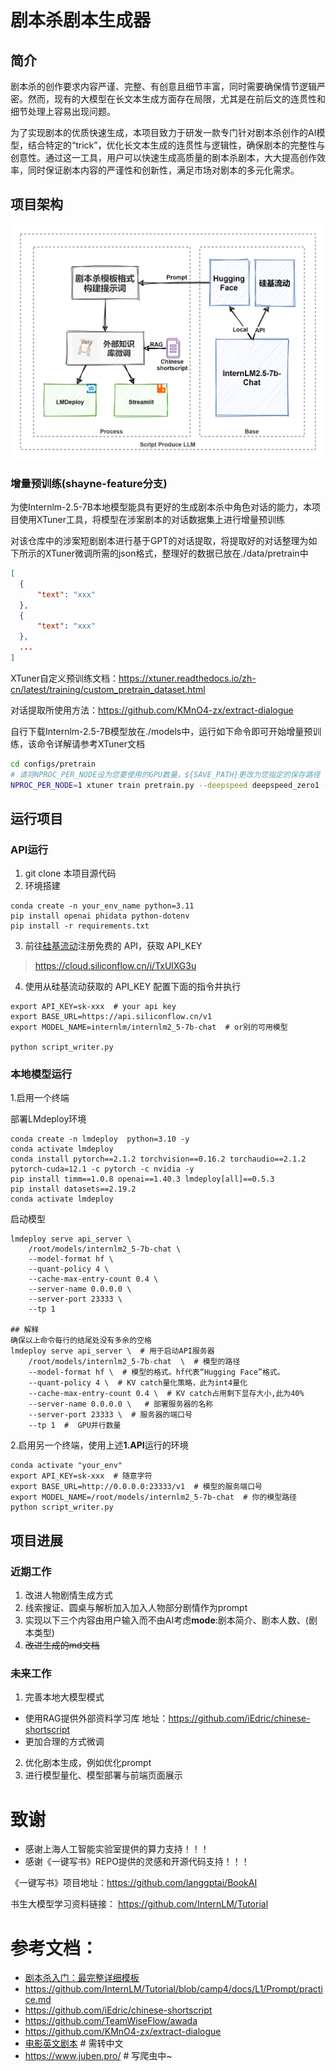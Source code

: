 # 剧本杀剧本生成器

## 简介
剧本杀的创作要求内容严谨、完整、有创意且细节丰富，同时需要确保情节逻辑严密。然而，现有的大模型在长文本生成方面存在局限，尤其是在前后文的连贯性和细节处理上容易出现问题。

为了实现剧本的优质快速生成，本项目致力于研发一款专门针对剧本杀创作的AI模型，结合特定的“trick”，优化长文本生成的连贯性与逻辑性，确保剧本的完整性与创意性。通过这一工具，用户可以快速生成高质量的剧本杀剧本，大大提高创作效率，同时保证剧本内容的严谨性和创新性，满足市场对剧本的多元化需求。

## 项目架构 
![项目框架](绘图文件/框架图.png)
### 增量预训练(shayne-feature分支)
为使Internlm-2.5-7B本地模型能具有更好的生成剧本杀中角色对话的能力，本项目使用XTuner工具，将模型在涉案剧本的对话数据集上进行增量预训练

对该仓库中的涉案短剧剧本进行基于GPT的对话提取，将提取好的对话整理为如下所示的XTuner微调所需的json格式，整理好的数据已放在./data/pretrain中

```json
[
  {
      "text": "xxx"
  },
  {
      "text": "xxx"
  },
  ...
]
```

XTuner自定义预训练文档：https://xtuner.readthedocs.io/zh-cn/latest/training/custom_pretrain_dataset.html

对话提取所使用方法：https://github.com/KMnO4-zx/extract-dialogue

自行下载Internlm-2.5-7B模型放在./models中，运行如下命令即可开始增量预训练，该命令详解请参考XTuner文档

```bash
cd configs/pretrain
# 请将NPROC_PER_NODE设为您要使用的GPU数量，${SAVE_PATH}更改为您指定的保存路径
NPROC_PER_NODE=1 xtuner train pretrain.py --deepspeed deepspeed_zero1 --work-dir ${SAVE_PATH}
```

## 运行项目
### API运行
1. git clone 本项目源代码
2. 环境搭建
```
conda create -n your_env_name python=3.11
pip install openai phidata python-dotenv
pip install -r requirements.txt
```
3. 前往[硅基流动](https://cloud.siliconflow.cn/i/TxUlXG3u)注册免费的 API，获取 API_KEY
> https://cloud.siliconflow.cn/i/TxUlXG3u

4. 使用从硅基流动获取的 API_KEY 配置下面的指令并执行
```
export API_KEY=sk-xxx  # your api key
export BASE_URL=https://api.siliconflow.cn/v1
export MODEL_NAME=internlm/internlm2_5-7b-chat  # or别的可用模型

python script_writer.py
```
### 本地模型运行
1.启用一个终端

部署LMdeploy环境
```
conda create -n lmdeploy  python=3.10 -y
conda activate lmdeploy
conda install pytorch==2.1.2 torchvision==0.16.2 torchaudio==2.1.2 pytorch-cuda=12.1 -c pytorch -c nvidia -y
pip install timm==1.0.8 openai==1.40.3 lmdeploy[all]==0.5.3
pip install datasets==2.19.2
conda activate lmdeploy
```
启动模型
```
lmdeploy serve api_server \
    /root/models/internlm2_5-7b-chat \
    --model-format hf \
    --quant-policy 4 \
    --cache-max-entry-count 0.4 \
    --server-name 0.0.0.0 \
    --server-port 23333 \
    --tp 1

## 解释
确保以上命令每行的结尾处没有多余的空格
lmdeploy serve api_server \  # 用于启动API服务器
    /root/models/internlm2_5-7b-chat  \  # 模型的路径
    --model-format hf \  # 模型的格式。hf代表“Hugging Face”格式。
    --quant-policy 4 \  # KV catch量化策略，此为int4量化
    --cache-max-entry-count 0.4 \  # KV catch占用剩下显存大小,此为40%
    --server-name 0.0.0.0 \   # 部署服务器的名称
    --server-port 23333 \  # 服务器的端口号
    --tp 1  #  GPU并行数量
```
2.启用另一个终端，使用上述**1.API**运行的环境
```
conda activate "your_env"
export API_KEY=sk-xxx  # 随意字符
export BASE_URL=http://0.0.0.0:23333/v1  # 模型的服务端口号
export MODEL_NAME=/root/models/internlm2_5-7b-chat  # 你的模型路径
python script_writer.py
```


## 项目进展
### 近期工作
1. 改进人物剧情生成方式
2. 线索搜证、圆桌与解析加入加入人物部分剧情作为prompt
3. 实现以下三个内容由用户输入而不由AI考虑**mode**:剧本简介、剧本人数、(剧本类型)
4. ~~改进生成的md文档~~
### 未来工作
1. 完善本地大模型模式
-  使用RAG提供外部资料学习库  地址：https://github.com/iEdric/chinese-shortscript
-  更加合理的方式微调
2. 优化剧本生成，例如优化prompt
3. 进行模型量化、模型部署与前端页面展示

# 致谢
- 感谢上海人工智能实验室提供的算力支持！！！
- 感谢《一键写书》REPO提供的灵感和开源代码支持！！！

《一键写书》项目地址：https://github.com/langgptai/BookAI

书生大模型学习资料链接：
https://github.com/InternLM/Tutorial

# 参考文档：
- [剧本杀入门：最完整详细模板](https://mp.weixin.qq.com/s/mLJ09J9pB2MwpyjQsEQDfQ)
- https://github.com/InternLM/Tutorial/blob/camp4/docs/L1/Prompt/practice.md
- https://github.com/iEdric/chinese-shortscript
- https://github.com/TeamWiseFlow/awada
- https://github.com/KMnO4-zx/extract-dialogue
- [电影英文剧本](https://github.com/saxenarohit/MovieSum)  # 需转中文
- https://www.juben.pro/    # 写爬虫中~
